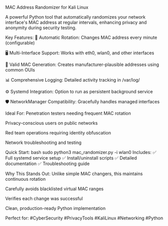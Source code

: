 MAC Address Randomizer for Kali Linux

A powerful Python tool that automatically randomizes your network interface's MAC address at regular intervals, enhancing privacy and anonymity during security testing.

Key Features:
🔄 Automatic Rotation: Changes MAC address every minute (configurable)

🖥️ Multi-Interface Support: Works with eth0, wlan0, and other interfaces

🎲 Valid MAC Generation: Creates manufacturer-plausible addresses using common OUIs

📊 Comprehensive Logging: Detailed activity tracking in /var/log/

⚙️ Systemd Integration: Option to run as persistent background service

🛡️ NetworkManager Compatibility: Gracefully handles managed interfaces

Ideal For:
Penetration testers needing frequent MAC rotation

Privacy-conscious users on public networks

Red team operations requiring identity obfuscation

Network troubleshooting and testing

Quick Start:
bash
sudo python3 mac_randomizer.py -i wlan0
Includes:
✅ Full systemd service setup
✅ Install/uninstall scripts
✅ Detailed documentation
✅ Troubleshooting guide

Why This Stands Out:
Unlike simple MAC changers, this maintains continuous rotation

Carefully avoids blacklisted virtual MAC ranges

Verifies each change was successful

Clean, production-ready Python implementation

Perfect for: #CyberSecurity #PrivacyTools #KaliLinux #Networking #Python
